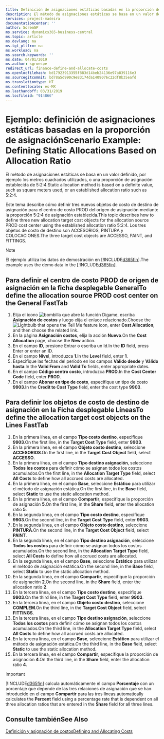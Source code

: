 ```yaml
---
title: Definición de asignaciones estáticas basadas en la proporción de asignación | Documentos de Microsoft
description: El método de asignaciones estáticas se basa en un valor definido, por ejemplo los metros cuadrados utilizados, o una proporción de asignación establecida de 5:2:4.
services: project-madeira
documentationcenter: ''
author: SorenGP
ms.service: dynamics365-business-central
ms.topic: article
ms.devlang: na
ms.tgt_pltfrm: na
ms.workload: na
ms.search.keywords: ''
ms.date: 04/01/2019
ms.author: sgroespe
redirect_url: finance-define-and-allocate-costs
ms.openlocfilehash: bd17923913355f883d14beb24136e97a839116e3
ms.sourcegitcommit: bd78a5d990c9e83174da1409076c22df8b35eafd
ms.translationtype: HT
ms.contentlocale: es-MX
ms.lasthandoff: 03/31/2019
ms.locfileid: "914866"
---
```

# <a name="scenario-example-defining-static-allocations-based-on-allocation-ratio"></a><span data-ttu-id="5e62e-103">Ejemplo: definición de asignaciones estáticas basadas en la proporción de asignación</span><span class="sxs-lookup"><span data-stu-id="5e62e-103">Scenario Example: Defining Static Allocations Based on Allocation Ratio</span></span>
<span data-ttu-id="5e62e-104">El método de asignaciones estáticas se basa en un valor definido, por ejemplo los metros cuadrados utilizados, o una proporción de asignación establecida de 5:2:4.</span><span class="sxs-lookup"><span data-stu-id="5e62e-104">Static allocation method is based on a definite value, such as square meters used, or an established allocation ratio such as 5:2:4.</span></span>  

<span data-ttu-id="5e62e-105">Este tema describe cómo definir tres nuevos objetos de costo de destino de asignación para el centro de costo PROD del origen de asignación mediante la proporción 5:2:4 de asignación establecida.</span><span class="sxs-lookup"><span data-stu-id="5e62e-105">This topic describes how to define three new allocation target cost objects for the allocation source PROD cost center using the established allocation ratio 5:2:4.</span></span> <span data-ttu-id="5e62e-106">Los tres objetos de costo de destino son ACCESORIOS, PINTURA y COLOCACIONES.</span><span class="sxs-lookup"><span data-stu-id="5e62e-106">The three target cost objects are ACCESSO, PAINT, and FITTINGS.</span></span>  

> [!NOTE]  
>  <span data-ttu-id="5e62e-107">El ejemplo utiliza los datos de demostración en [!INCLUDE[d365fin](includes/d365fin_md.md)].</span><span class="sxs-lookup"><span data-stu-id="5e62e-107">The example uses the demo data in the [!INCLUDE[d365fin](includes/d365fin_md.md)].</span></span>  

## <a name="to-define-the-allocation-source-prod-cost-center-on-the-general-fasttab"></a><span data-ttu-id="5e62e-108">Para definir el centro de costo PROD de origen de asignación en la ficha desplegable General</span><span class="sxs-lookup"><span data-stu-id="5e62e-108">To define the allocation source PROD cost center on the General FastTab</span></span>  

1.  <span data-ttu-id="5e62e-109">Elija el icono ![bombilla que abre la función Dígame](media/ui-search/search_small.png "Dígame que desea hacer"), escriba **Asignación de costos** y luego elija el enlace relacionado.</span><span class="sxs-lookup"><span data-stu-id="5e62e-109">Choose the ![Lightbulb that opens the Tell Me feature](media/ui-search/search_small.png "Tell me what you want to do") icon, enter **Cost Allocation**, and then choose the related link.</span></span>  
2.  <span data-ttu-id="5e62e-110">En la página **Asignación costos**, elija la acción **Nuevo**.</span><span class="sxs-lookup"><span data-stu-id="5e62e-110">On the **Cost Allocation** page, choose the **New** action.</span></span>  
3.  <span data-ttu-id="5e62e-111">En el campo **ID**, presione Entrar o escriba un Id.</span><span class="sxs-lookup"><span data-stu-id="5e62e-111">In the **ID** field, press Enter or enter an ID.</span></span>  
4.  <span data-ttu-id="5e62e-112">En el campo **Nivel**, introduzca **1**.</span><span class="sxs-lookup"><span data-stu-id="5e62e-112">In the **Level** field, enter **1**.</span></span>  
5.  <span data-ttu-id="5e62e-113">Especifique las fechas del período en los campos **Válido desde** y **Válido hasta**.</span><span class="sxs-lookup"><span data-stu-id="5e62e-113">In the **Valid From** and **Valid To** fields, enter appropriate dates.</span></span>  
6.  <span data-ttu-id="5e62e-114">En el campo **Código centro costo**, introduzca **PROD**.</span><span class="sxs-lookup"><span data-stu-id="5e62e-114">In the **Cost Center Code** field, enter **PROD**.</span></span>  
7.  <span data-ttu-id="5e62e-115">En el campo **Abonar en tipo de costo**, especifique un tipo de costo **9903**.</span><span class="sxs-lookup"><span data-stu-id="5e62e-115">In the **Credit to Cost Type** field, enter the cost type **9903**.</span></span>  

## <a name="to-define-the-allocation-target-cost-objects-on-the-lines-fasttab"></a><span data-ttu-id="5e62e-116">Para definir los objetos de costo de destino de asignación en la Ficha desplegable Líneas</span><span class="sxs-lookup"><span data-stu-id="5e62e-116">To define the allocation target cost objects on the Lines FastTab</span></span>  

1.  <span data-ttu-id="5e62e-117">En la primera línea, en el campo **Tipo costo destino**, especifique **9903**.</span><span class="sxs-lookup"><span data-stu-id="5e62e-117">On the first line, in the **Target Cost Type** field, enter **9903**.</span></span>  
2.  <span data-ttu-id="5e62e-118">En la primera línea, en el campo **Objeto costo destino**, seleccione **ACCESORIOS**.</span><span class="sxs-lookup"><span data-stu-id="5e62e-118">On the first line, in the **Target Cost Object** field, select **ACCESSO**.</span></span>  
3.  <span data-ttu-id="5e62e-119">En la primera línea, en el campo **Tipo destino asignación**, seleccione **Todos los costos** para definir cómo se asignan todos los costos acumulados.</span><span class="sxs-lookup"><span data-stu-id="5e62e-119">On the first line, in the **Allocation Target Type** field, select **All Costs** to define how all accrued costs are allocated.</span></span>  
4.  <span data-ttu-id="5e62e-120">En la primera línea, en el campo **Base**, seleccione **Estático** para utilizar el método de asignación estática.</span><span class="sxs-lookup"><span data-stu-id="5e62e-120">On the first line, in the **Base** field, select **Static** to use the static allocation method.</span></span>  
5.  <span data-ttu-id="5e62e-121">En la primera línea, en el campo **Compartir**, especifique la proporción de asignación **5**.</span><span class="sxs-lookup"><span data-stu-id="5e62e-121">On the first line, in the **Share** field, enter the allocation ratio **5**.</span></span>  
6.  <span data-ttu-id="5e62e-122">En la segunda línea, en el campo **Tipo costo destino**, especifique **9903**.</span><span class="sxs-lookup"><span data-stu-id="5e62e-122">On the second line, in the **Target Cost Type** field, enter **9903**.</span></span>  
7.  <span data-ttu-id="5e62e-123">En la segunda línea, en el campo **Objeto costo destino**, seleccione **PINTURA**.</span><span class="sxs-lookup"><span data-stu-id="5e62e-123">On the second line, in the **Target Cost Object** field, select **PAINT**.</span></span>  
8.  <span data-ttu-id="5e62e-124">En la segunda línea, en el campo **Tipo destino asignación**, seleccione **Todos los costos** para definir cómo se asignan todos los costos acumulados.</span><span class="sxs-lookup"><span data-stu-id="5e62e-124">On the second line, in the **Allocation Target Type** field, select **All Costs** to define how all accrued costs are allocated.</span></span>  
9. <span data-ttu-id="5e62e-125">En la segunda línea, en el campo **Base**, seleccione **Estático** para utilizar el método de asignación estática.</span><span class="sxs-lookup"><span data-stu-id="5e62e-125">On the second line, in the **Base** field, select **Static** to use the static allocation method.</span></span>  
10. <span data-ttu-id="5e62e-126">En la segunda línea, en el campo **Compartir**, especifique la proporción de asignación **2**.</span><span class="sxs-lookup"><span data-stu-id="5e62e-126">On the second line, in the **Share** field, enter the allocation ratio **2**.</span></span>  
11. <span data-ttu-id="5e62e-127">En la tercera línea, en el campo **Tipo costo destino**, especifique **9903**.</span><span class="sxs-lookup"><span data-stu-id="5e62e-127">On the third line, in the **Target Cost Type** field, enter **9903**.</span></span>  
12. <span data-ttu-id="5e62e-128">En la tercera línea, en el campo **Objeto costo destino**, seleccione **COMPLEM**.</span><span class="sxs-lookup"><span data-stu-id="5e62e-128">On the third line, in the **Target Cost Object** field, select **FITTINGS**.</span></span>  
13. <span data-ttu-id="5e62e-129">En la tercera línea, en el campo **Tipo destino asignación**, seleccione **Todos los costos** para definir cómo se asignan todos los costos acumulados.</span><span class="sxs-lookup"><span data-stu-id="5e62e-129">On the third line, in the **Allocation Target Type** field, select **All Costs** to define how all accrued costs are allocated.</span></span>  
14. <span data-ttu-id="5e62e-130">En la tercera línea, en el campo **Base**, seleccione **Estático** para utilizar el método de asignación estática.</span><span class="sxs-lookup"><span data-stu-id="5e62e-130">On the third line, in the **Base** field, select **Static** to use the static allocation method.</span></span>  
15. <span data-ttu-id="5e62e-131">En la tercera línea, en el campo **Compartir**, especifique la proporción de asignación **4**.</span><span class="sxs-lookup"><span data-stu-id="5e62e-131">On the third line, in the **Share** field, enter the allocation ratio **4**.</span></span>  

> [!IMPORTANT]  
>  [!INCLUDE[d365fin](includes/d365fin_md.md)] <span data-ttu-id="5e62e-132">calcula automáticamente el campo **Porcentaje** con un porcentaje que depende de las tres relaciones de asignación que se han introducido en el campo **Compartir** para las tres líneas.</span><span class="sxs-lookup"><span data-stu-id="5e62e-132">automatically calculates the **Percent** field using a percentage rate that is dependent on all three allocation ratios that are entered in the **Share** field for all three lines.</span></span>  

## <a name="see-also"></a><span data-ttu-id="5e62e-133">Consulte también</span><span class="sxs-lookup"><span data-stu-id="5e62e-133">See Also</span></span>  
[<span data-ttu-id="5e62e-134">Definición y asignación de costos</span><span class="sxs-lookup"><span data-stu-id="5e62e-134">Defining and Allocating Costs</span></span>](finance-define-and-allocate-costs.md)   
